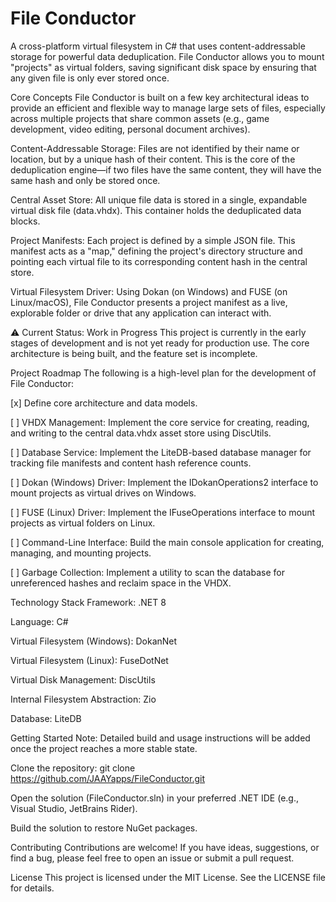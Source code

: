 # File Conductor
 <!-- Replace with your CI link when ready -->


A cross-platform virtual filesystem in C# that uses content-addressable storage for powerful data deduplication. File Conductor allows you to mount "projects" as virtual folders, saving significant disk space by ensuring that any given file is only ever stored once.

Core Concepts
File Conductor is built on a few key architectural ideas to provide an efficient and flexible way to manage large sets of files, especially across multiple projects that share common assets (e.g., game development, video editing, personal document archives).

Content-Addressable Storage: Files are not identified by their name or location, but by a unique hash of their content. This is the core of the deduplication engine—if two files have the same content, they will have the same hash and only be stored once.

Central Asset Store: All unique file data is stored in a single, expandable virtual disk file (data.vhdx). This container holds the deduplicated data blocks.

Project Manifests: Each project is defined by a simple JSON file. This manifest acts as a "map," defining the project's directory structure and pointing each virtual file to its corresponding content hash in the central store.

Virtual Filesystem Driver: Using Dokan (on Windows) and FUSE (on Linux/macOS), File Conductor presents a project manifest as a live, explorable folder or drive that any application can interact with.

⚠️ Current Status: Work in Progress
This project is currently in the early stages of development and is not yet ready for production use. The core architecture is being built, and the feature set is incomplete.

Project Roadmap
The following is a high-level plan for the development of File Conductor:

[x] Define core architecture and data models.

[ ] VHDX Management: Implement the core service for creating, reading, and writing to the central data.vhdx asset store using DiscUtils.

[ ] Database Service: Implement the LiteDB-based database manager for tracking file manifests and content hash reference counts.

[ ] Dokan (Windows) Driver: Implement the IDokanOperations2 interface to mount projects as virtual drives on Windows.

[ ] FUSE (Linux) Driver: Implement the IFuseOperations interface to mount projects as virtual folders on Linux.

[ ] Command-Line Interface: Build the main console application for creating, managing, and mounting projects.

[ ] Garbage Collection: Implement a utility to scan the database for unreferenced hashes and reclaim space in the VHDX.

Technology Stack
Framework: .NET 8

Language: C#

Virtual Filesystem (Windows): DokanNet

Virtual Filesystem (Linux): FuseDotNet

Virtual Disk Management: DiscUtils

Internal Filesystem Abstraction: Zio

Database: LiteDB

Getting Started
Note: Detailed build and usage instructions will be added once the project reaches a more stable state.

Clone the repository: git clone https://github.com/JAAYapps/FileConductor.git

Open the solution (FileConductor.sln) in your preferred .NET IDE (e.g., Visual Studio, JetBrains Rider).

Build the solution to restore NuGet packages.

Contributing
Contributions are welcome! If you have ideas, suggestions, or find a bug, please feel free to open an issue or submit a pull request.

License
This project is licensed under the MIT License. See the LICENSE file for details.
